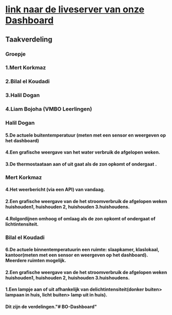 
# [link naar de liveserver van onze Dashboard](https://32840.hosts1.ma-cloud.nl/BO-dashboard/)

## Taakverdeling

### Groepje
### 1.Mert Korkmaz
### 2.Bilal el Koudadi
### 3.Halil Dogan
### 4.Liam Bojoha (VMBO Leerlingen)


### Halil Dogan
#### 5.De actuele buitentemperatuur (meten met een sensor en weergeven op het dashboard)
#### 4.Een grafische weergave van het water verbruik de afgelopen weken.
#### 3.De thermostaataan aan of uit gaat als de zon opkomt of ondergaat .


### Mert Korkmaz
#### 4.Het weerbericht (via een API) van vandaag.
#### 2.Een grafische weergave van de het stroomverbruik de afgelopen weken huishouden1, huishouden 2, huishouden 3.huishoudens.
#### 4.Rolgordijnen omhoog of omlaag als de zon opkomt of ondergaat of lichtintensiteit.

### Bilal el Koudadi
#### 6.De actuele binnentemperatuurin een ruimte: slaapkamer, klaslokaal, kantoor(meten met een sensor en weergeven op het dashboard). Meerdere ruimten mogelijk.
#### 2.Een grafische weergave van de het stroomverbruik de afgelopen weken huishouden1, huishouden 2, huishouden 3.huishoudens.
#### 1.Een lampje aan of uit afhankelijk van delichtintensiteit(donker buiten> lampaan in huis, licht buiten> lamp uit in huis).



#### Dit zijn de verdelingen."# BO-Dashboard" 


